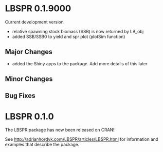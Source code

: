 # LBSPR 0.1.9000 
Current development version

- relative spawning stock biomass (SSB) is now returned by LB_obj
- added SSB/SSB0 to yield and spr plot (plotSim function)

## Major Changes
- added the Shiny apps to the  package.  Add more details of this later

## Minor Changes


## Bug Fixes



# LBSPR 0.1.0 
The LBSPR package has now been released on CRAN!

See http://adrianhordyk.com/LBSPR/articles/LBSPR.html for information and examples that describe the package.

